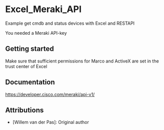 # Excel_Meraki_API
 Example get cmdb and status devices with Excel and RESTAPI
 
 You needed a Meraki API-key
 
 ## Getting started

Make sure that sufficient permissions for Marco and ActiveX are set in the trust center of Excel

## Documentation
https://developer.cisco.com/meraki/api-v1/

## Attributions
* [Willem van der Pas]: Original author
 
 
 

